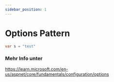 ```yaml
---
sidebar_position: 1
---
```


# Options Pattern

```csharp title="startup.cs"
var s = "test"
```

### Mehr Info unter

https://learn.microsoft.com/en-us/aspnet/core/fundamentals/configuration/options
